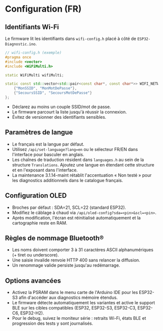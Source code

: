 # Configuration (FR)

## Identifiants Wi-Fi
Le firmware lit les identifiants dans `wifi-config.h` placé à côté de `ESP32-Diagnostic.ino`.

```cpp
// wifi-config.h (exemple)
#pragma once
#include <vector>
#include <WiFiMulti.h>

static WiFiMulti wifiMulti;

static const std::vector<std::pair<const char*, const char*>> WIFI_NETWORKS = {
    {"MonSSID", "MonMotDePasse"},
    {"SecoursSSID", "SecoursMotDePasse"}
};
```

- Déclarez au moins un couple SSID/mot de passe.
- Le firmware parcourt la liste jusqu'à réussir la connexion.
- Évitez de versionner des identifiants sensibles.

## Paramètres de langue
- Le français est la langue par défaut.
- Utilisez `/api/set-language?lang=en` ou le sélecteur FR/EN dans l'interface pour basculer en anglais.
- Les chaînes de traduction résident dans `languages.h` au sein de la structure `Translations`. Ajoutez une langue en étendant cette structure et en l'exposant dans l'interface.
- La maintenance 3.1.14-maint rétablit l'accentuation « Non testé » pour les diagnostics additionnels dans le catalogue français.

## Configuration OLED
- Broches par défaut : SDA=21, SCL=22 (standard ESP32).
- Modifiez le câblage à chaud via `/api/oled-config?sda=<pin>&scl=<pin>`.
- Après modification, l'écran est réinitialisé automatiquement et la cartographie reste en RAM.

## Règles de nommage Bluetooth®
- Les noms doivent comporter 3 à 31 caractères ASCII alphanumériques (+ tiret ou underscore).
- Une saisie invalide renvoie HTTP 400 sans relancer la diffusion.
- Un renommage valide persiste jusqu'au redémarrage.

## Options avancées
- Activez la PSRAM dans le menu carte de l'Arduino IDE pour les ESP32-S3 afin d'accéder aux diagnostics mémoire étendus.
- Le firmware détecte automatiquement les variantes et active le support BLE sur les cibles compatibles (ESP32, ESP32-S3, ESP32-C3, ESP32-C6, ESP32-H2).
- Pour le debug, suivez le moniteur série : retraits Wi-Fi, états BLE et progression des tests y sont journalisés.
